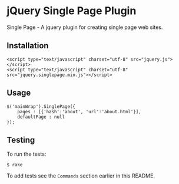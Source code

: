 jQuery Single Page Plugin
===================
Single Page - A jquery plugin for creating single page web sites.


Installation
-------
    <script type="text/javascript" charset="utf-8" src="jquery.js"></script>
    <script type="text/javascript" charset="utf-8" src="jquery.singlepage.min.js"></script>

Usage
-----

    $('mainWrap').SinglePage({
        pages : [{'hash':'about', 'url':'about.html'}],
        defaultPage : null
    });


Testing
-------

To run the tests:

    $ rake

To add tests see the `Commands` section earlier in this
README.
